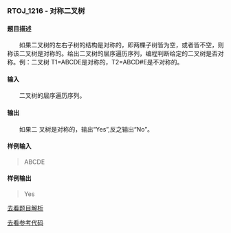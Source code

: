 ### RTOJ_1216 - 对称二叉树

#### 题目描述

&emsp;&emsp;如果二叉树的左右子树的结构是对称的，即两棵子树皆为空，或者皆不空，则称该二叉树是对称的。给出二叉树的层序遍历序列，编程判断给定的二叉树是否对称。例：二叉树 T1=ABCDE是对称的，T2=ABCD#E是不对称的。

#### 输入

&emsp;&emsp;二叉树的层序遍历序列。

#### 输出

&emsp;&emsp;如果二 叉树是对称的，输出“Yes”,反之输出“No”。

#### 样例输入

>ABCDE

#### 样例输出

>Yes

[去看题目解析](./analysis.md)

[去看参考代码](./main.cpp)
